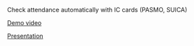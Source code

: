 Check attendance automatically with IC cards (PASMO, SUICA)

[Demo video](https://youtu.be/tv7rsuFJkms)

[Presentation](https://docs.google.com/presentation/d/1DX24CuXf7NsNaOou8NzXFSnTbXrLWX6GoknjkuXslBk/edit?usp=sharing)
